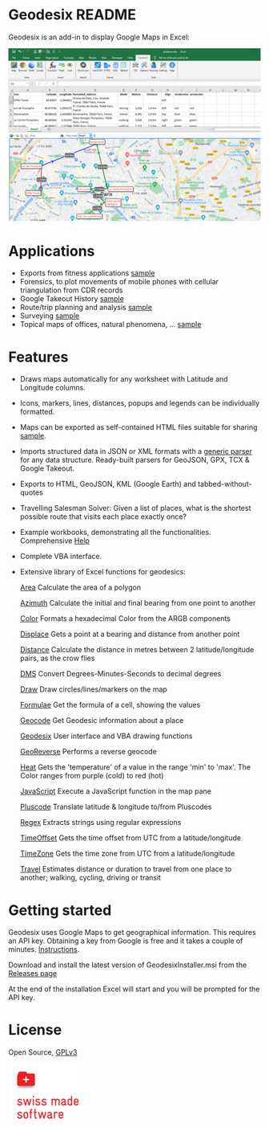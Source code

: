 # Geodesix README 
 
Geodesix is an add-in to display Google Maps in Excel:

<a href="src/GeodesiX/help/paristour.jpg" target="_blank">
	<img style='width:800px' src="src/GeodesiX/help/paristour.jpg" title="Click to enlarge" />
</a>

Applications
============

*   Exports from fitness applications [sample](src/GeodesiX/help/workout.jpg)
*   Forensics, to plot movements of mobile phones with cellular triangulation from CDR records
*   Google Takeout History [sample](src/GeodesiX/help/takeout.jpg)
*   Route/trip planning and analysis [sample](src/GeodesiX/help/japan.jpg)
*   Surveying [sample](src/GeodesiX/help/centralpark.jpg)
*   Topical maps of offices, natural phenomena, ... [sample](src/GeodesiX/help/chopes.html)

Features
========

*   Draws maps automatically for any worksheet with Latitude and Longitude columns.
*   Icons, markers, lines, distances, popups and legends can be individually formatted.
*   Maps can be exported as self-contained HTML files suitable for sharing [sample](src/GeodesiX/help/paristour.htm).
*   Imports structured data in JSON or XML formats with a [generic parser](src/GeodesiX/help/templateeditor.jpg) for any data structure. Ready-built parsers for GeoJSON, GPX, TCX & Google Takeout.
*   Exports to HTML, GeoJSON, KML (Google Earth) and tabbed-without-quotes
*   Travelling Salesman Solver: Given a list of places, what is the shortest possible route that visits each place exactly once?
*   Example workbooks, demonstrating all the functionalities. Comprehensive [Help](src/GeodesiX/help/index.html)
*   Complete VBA interface.
*   Extensive library of Excel functions for geodesics:
    
    [Area](src/GeodesiX/help/ExcelHelp.html#Area) Calculate the area of a polygon
    
    [Azimuth](src/GeodesiX/help/ExcelHelp.html#Azimuth) Calculate the initial and final bearing from one point to another
    
    [Color](src/GeodesiX/help/ExcelHelp.html#Color) Formats a hexadecimal Color from the ARGB components
    
    [Displace](src/GeodesiX/help/ExcelHelp.html#Displace) Gets a point at a bearing and distance from another point
    
    [Distance](src/GeodesiX/help/ExcelHelp.html#Distance) Calculate the distance in metres between 2 latitude/longitude pairs, as the crow flies
    
    [DMS](src/GeodesiX/help/ExcelHelp.html#DMS) Convert Degrees-Minutes-Seconds to decimal degrees
    
    [Draw](src/GeodesiX/help/ExcelHelp.html#Draw) Draw circles/lines/markers on the map
    
    [Formulae](src/GeodesiX/help/ExcelHelp.html#Formulae) Get the formula of a cell, showing the values
    
    [Geocode](src/GeodesiX/help/ExcelHelp.html#Geocode) Get Geodesic information about a place
    
    [Geodesix](src/GeodesiX/help/ExcelHelp.html#Geodesix) User interface and VBA drawing functions
    
    [GeoReverse](src/GeodesiX/help/ExcelHelp.html#GeoReverse) Performs a reverse geocode
    
    [Heat](src/GeodesiX/help/ExcelHelp.html#Heat) Gets the 'temperature' of a value in the range 'min' to 'max'. The Color ranges from purple (cold) to red (hot)
    
    [JavaScript](src/GeodesiX/help/ExcelHelp.html#JavaScript) Execute a JavaScript function in the map pane
    
    [Pluscode](src/GeodesiX/help/ExcelHelp.html#Pluscode) Translate latitude & longitude to/from Pluscodes
    
    [Regex](src/GeodesiX/help/ExcelHelp.html#Regex) Extracts strings using regular expressions
    
    [TimeOffset](src/GeodesiX/help/ExcelHelp.html#TimeOffset) Gets the time offset from UTC from a latitude/longitude
    
    [TimeZone](src/GeodesiX/help/ExcelHelp.html#TimeZone) Gets the time zone from UTC from a latitude/longitude
    
    [Travel](src/GeodesiX/help/ExcelHelp.html#Travel) Estimates distance or duration to travel from one place to another; walking, cycling, driving or transit

Getting started
===============

Geodesix uses Google Maps to get geographical information. This requires an API key. 
Obtaining a key from Google is free and it takes a couple of minutes.
[Instructions](apikey.md).

Download and install the latest version of GeodesixInstaller.msi from the
[Releases page](https://github.com/MauriceCalvert/Geodesix/releases)

At the end of the installation Excel will start and you will be prompted for the API key.
    
License
========
    
Open Source, [GPLv3](https://www.gnu.org/licenses/gpl-3.0.en.html)

![](src/GeodesiX/help/swissmadesoftware-logo.png)